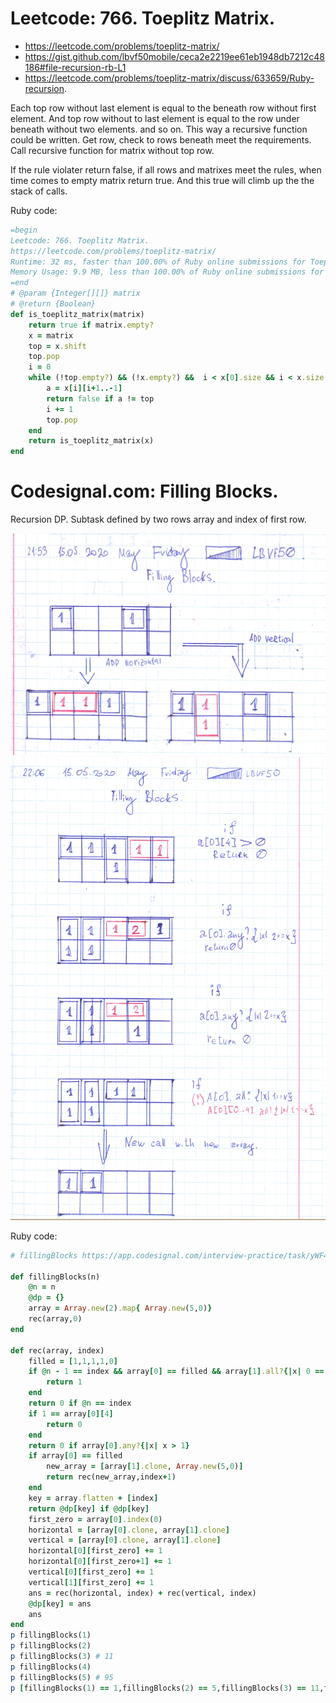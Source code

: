 # Leetcode: 766. Toeplitz Matrix.

- https://leetcode.com/problems/toeplitz-matrix/
- https://gist.github.com/lbvf50mobile/ceca2e2219ee61eb1948db7212c48186#file-recursion-rb-L1
- https://leetcode.com/problems/toeplitz-matrix/discuss/633659/Ruby-recursion.

Each top row without last element is equal to the beneath row without first element.
And top row without to last element is equal to the row under beneath without two elements.
and so on. This way a recursive function could be written.  Get row, check to rows beneath 
meet the requirements. Call recursive function for matrix without top row.

If the rule violater return false, if all rows and matrixes meet the rules, when time comes to empty matrix return true.
And this true will climb up the the stack of calls.

Ruby code:

```Ruby
=begin
Leetcode: 766. Toeplitz Matrix.
https://leetcode.com/problems/toeplitz-matrix/
Runtime: 32 ms, faster than 100.00% of Ruby online submissions for Toeplitz Matrix.
Memory Usage: 9.9 MB, less than 100.00% of Ruby online submissions for Toeplitz Matrix.
=end
# @param {Integer[][]} matrix
# @return {Boolean}
def is_toeplitz_matrix(matrix)
    return true if matrix.empty?
    x = matrix
    top = x.shift
    top.pop
    i = 0
    while (!top.empty?) && (!x.empty?) &&  i < x[0].size && i < x.size
        a = x[i][i+1..-1]
        return false if a != top
        i += 1
        top.pop
    end
    return is_toeplitz_matrix(x)   
end
```

# Codesignal.com: Filling Blocks.

Recursion DP. Subtask defined by two rows array and index of first row.

![recursion tree](filling_blocks.png)
![corner cases](filling_blocks_01.png)


Ruby code: 
```Ruby
# fillingBlocks https://app.codesignal.com/interview-practice/task/yWF4MmhvtmzfKNWgt

def fillingBlocks(n)
    @n = n
    @dp = {}
    array = Array.new(2).map{ Array.new(5,0)}
    rec(array,0)
end

def rec(array, index)
    filled = [1,1,1,1,0]
    if @n - 1 == index && array[0] == filled && array[1].all?{|x| 0 == x}
        return 1 
    end
    return 0 if @n == index
    if 1 == array[0][4]
        return 0
    end
    return 0 if array[0].any?{|x| x > 1}
    if array[0] == filled
        new_array = [array[1].clone, Array.new(5,0)]
        return rec(new_array,index+1)
    end
    key = array.flatten + [index]
    return @dp[key] if @dp[key]
    first_zero = array[0].index(0)
    horizontal = [array[0].clone, array[1].clone]
    vertical = [array[0].clone, array[1].clone]
    horizontal[0][first_zero] += 1
    horizontal[0][first_zero+1] += 1
    vertical[0][first_zero] += 1
    vertical[1][first_zero] += 1
    ans = rec(horizontal, index) + rec(vertical, index)
    @dp[key] = ans
    ans
end
p fillingBlocks(1)
p fillingBlocks(2)
p fillingBlocks(3) # 11
p fillingBlocks(4) 
p fillingBlocks(5) # 95 
p [fillingBlocks(1) == 1,fillingBlocks(2) == 5,fillingBlocks(3) == 11,fillingBlocks(4) == 36, fillingBlocks(5) == 95 ].all?
```